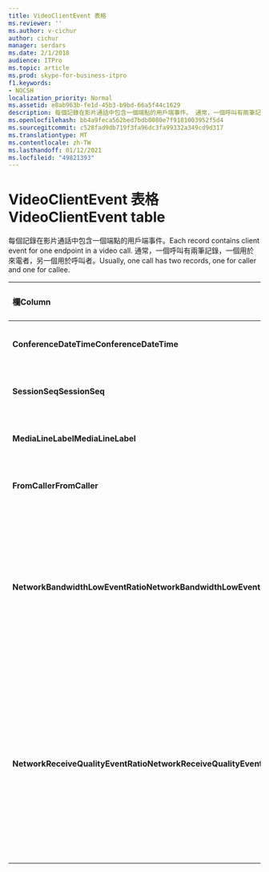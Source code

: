 ```yaml
---
title: VideoClientEvent 表格
ms.reviewer: ''
ms.author: v-cichur
author: cichur
manager: serdars
ms.date: 2/1/2018
audience: ITPro
ms.topic: article
ms.prod: skype-for-business-itpro
f1.keywords:
- NOCSH
localization_priority: Normal
ms.assetid: e8ab963b-fe1d-45b3-b9bd-66a5f44c1629
description: 每個記錄在影片通話中包含一個端點的用戶端事件。 通常，一個呼叫有兩筆記錄，一個用於來電者，另一個用於呼叫者。
ms.openlocfilehash: bb4a9feca562bed7bdb0080e7f9181003952f5d4
ms.sourcegitcommit: c528fad9db719f3fa96dc3fa99332a349cd9d317
ms.translationtype: MT
ms.contentlocale: zh-TW
ms.lasthandoff: 01/12/2021
ms.locfileid: "49821393"
---
```

# <a name="videoclientevent-table"></a><span data-ttu-id="667df-104">VideoClientEvent 表格</span><span class="sxs-lookup"><span data-stu-id="667df-104">VideoClientEvent table</span></span>
 
<span data-ttu-id="667df-105">每個記錄在影片通話中包含一個端點的用戶端事件。</span><span class="sxs-lookup"><span data-stu-id="667df-105">Each record contains client event for one endpoint in a video call.</span></span> <span data-ttu-id="667df-106">通常，一個呼叫有兩筆記錄，一個用於來電者，另一個用於呼叫者。</span><span class="sxs-lookup"><span data-stu-id="667df-106">Usually, one call has two records, one for caller and one for callee.</span></span>
  
|<span data-ttu-id="667df-107">**欄**</span><span class="sxs-lookup"><span data-stu-id="667df-107">**Column**</span></span>|<span data-ttu-id="667df-108">**資料類型**</span><span class="sxs-lookup"><span data-stu-id="667df-108">**Data Type**</span></span>|<span data-ttu-id="667df-109">**索引鍵/索引**</span><span class="sxs-lookup"><span data-stu-id="667df-109">**Key/Index**</span></span>|<span data-ttu-id="667df-110">**詳細資料**</span><span class="sxs-lookup"><span data-stu-id="667df-110">**Details**</span></span>|
|:-----|:-----|:-----|:-----|
|<span data-ttu-id="667df-111">**ConferenceDateTime**</span><span class="sxs-lookup"><span data-stu-id="667df-111">**ConferenceDateTime**</span></span> <br/> |<span data-ttu-id="667df-112">datetime</span><span class="sxs-lookup"><span data-stu-id="667df-112">datetime</span></span>  <br/> |<span data-ttu-id="667df-113">主要</span><span class="sxs-lookup"><span data-stu-id="667df-113">Primary</span></span>  <br/> |<span data-ttu-id="667df-114">從 [MediaLine 表格](medialine-0.md)中參照。</span><span class="sxs-lookup"><span data-stu-id="667df-114">Referenced from the [MediaLine table](medialine-0.md).</span></span>  <br/> |
|<span data-ttu-id="667df-115">**SessionSeq**</span><span class="sxs-lookup"><span data-stu-id="667df-115">**SessionSeq**</span></span> <br/> |<span data-ttu-id="667df-116">int</span><span class="sxs-lookup"><span data-stu-id="667df-116">int</span></span>  <br/> |<span data-ttu-id="667df-117">主要</span><span class="sxs-lookup"><span data-stu-id="667df-117">Primary</span></span>  <br/> |<span data-ttu-id="667df-118">從 [MediaLine 表格](medialine-0.md)中參照。</span><span class="sxs-lookup"><span data-stu-id="667df-118">Referenced from the [MediaLine table](medialine-0.md).</span></span>  <br/> |
|<span data-ttu-id="667df-119">**MediaLineLabel**</span><span class="sxs-lookup"><span data-stu-id="667df-119">**MediaLineLabel**</span></span> <br/> |<span data-ttu-id="667df-120">Tinyint</span><span class="sxs-lookup"><span data-stu-id="667df-120">tinyint</span></span>  <br/> |<span data-ttu-id="667df-121">主要</span><span class="sxs-lookup"><span data-stu-id="667df-121">Primary</span></span>  <br/> |<span data-ttu-id="667df-122">從 [MediaLine 表格](medialine-0.md)中參照。</span><span class="sxs-lookup"><span data-stu-id="667df-122">Referenced from the [MediaLine table](medialine-0.md).</span></span>  <br/> |
|<span data-ttu-id="667df-123">**FromCaller**</span><span class="sxs-lookup"><span data-stu-id="667df-123">**FromCaller**</span></span> <br/> |<span data-ttu-id="667df-124">位</span><span class="sxs-lookup"><span data-stu-id="667df-124">bit</span></span>  <br/> |<span data-ttu-id="667df-125">主要</span><span class="sxs-lookup"><span data-stu-id="667df-125">Primary</span></span>  <br/> |<span data-ttu-id="667df-126">0：被呼叫者的資料</span><span class="sxs-lookup"><span data-stu-id="667df-126">0: Callee's data</span></span>  <br/> <span data-ttu-id="667df-127">1：來電者的資料</span><span class="sxs-lookup"><span data-stu-id="667df-127">1: Caller's data</span></span>  <br/> |
|<span data-ttu-id="667df-128">**NetworkBandwidthLowEventRatio**</span><span class="sxs-lookup"><span data-stu-id="667df-128">**NetworkBandwidthLowEventRatio**</span></span> <br/> || <br/> |<span data-ttu-id="667df-129">會話百分比 LowBandwidth 事件引發「不良」狀態。</span><span class="sxs-lookup"><span data-stu-id="667df-129">Percentage of session the LowBandwidth event was fired for 'Bad' state.</span></span> <span data-ttu-id="667df-130">可用的頻寬不足以取得可接受的語音體驗。</span><span class="sxs-lookup"><span data-stu-id="667df-130">The available bandwidth is insufficient for an acceptable voice experience.</span></span>  <br/> |
|<span data-ttu-id="667df-131">**NetworkReceiveQualityEventRatio**</span><span class="sxs-lookup"><span data-stu-id="667df-131">**NetworkReceiveQualityEventRatio**</span></span> <br/> || <br/> |<span data-ttu-id="667df-132">會話百分比已針對 ' 壞」狀態引發 ReceiveSendQuality 事件。</span><span class="sxs-lookup"><span data-stu-id="667df-132">Percentage of session the ReceiveSendQuality event was fired for 'Bad' state.</span></span>  <br/> <span data-ttu-id="667df-133">抖動或封包遺失方面的網路品質很嚴重，且會影響所接收的音訊品質。</span><span class="sxs-lookup"><span data-stu-id="667df-133">Network quality in terms of jitter or packet loss is severe and impacts the quality of audio being received.</span></span>  <br/> |
   

